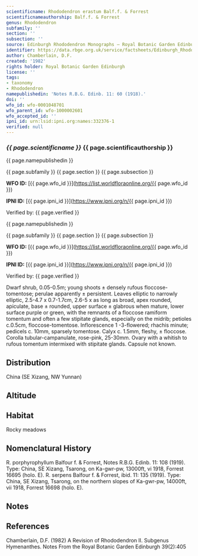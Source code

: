 ```yaml
---
scientificname: Rhododendron erastum Balf.f. & Forrest
scientificnameauthorship: Balf.f. & Forrest
genus: Rhododendron
subfamily: ''
section: ''
subsection: ''
source: Edinburgh Rhododendron Monographs – Royal Botanic Garden Edinburgh
identifier: https://data.rbge.org.uk/service/factsheets/Edinburgh_Rhododendron_Monographs.xhtml
author: Chamberlain, D.F.
created: '1982'
rights holder: Royal Botanic Garden Edinburgh
license: ''
tags:
- taxonomy
- Rhododendron
namepublishedin: 'Notes R.B.G. Edinb. 11: 60 (1918).'
doi: ''
wfo_id: wfo-0001048701
wfo_parent_id: wfo-1000002601
wfo_accepted_id: ''
ipni_id: urn:lsid:ipni.org:names:332376-1
verified: null
---
```

### _{{ page.scientificname }}_ {{ page.scientificauthorship }}
 {{ page.namepublishedin }}

{{ page.subfamily }} {{ page.section }} {{ page.subsection }}

**WFO ID:** [{{ page.wfo_id }}](https://list.worldfloraonline.org/{{ page.wfo_id }})

**IPNI ID:** [{{ page.ipni_id }}](https://www.ipni.org/n/{{ page.ipni_id }})

Verified by: {{ page.verified }}

 {{ page.namepublishedin }}

{{ page.subfamily }} {{ page.section }} {{ page.subsection }}

**WFO ID:** [{{ page.wfo_id }}](https://list.worldfloraonline.org/{{ page.wfo_id }})

**IPNI ID:** [{{ page.ipni_id }}](https://www.ipni.org/n/{{ page.ipni_id }})

Verified by: {{ page.verified }}



Dwarf shrub, 0.05-0.5m; young shoots ± densely rufous floccose-tomentose; perulae apparently ± persistent. Leaves elliptic to narrowly elliptic, 2.5-4.7 x 0.7-1.7cm, 2.6-5 x as long as broad, apex rounded, apiculate, base ± rounded, upper surface ± glabrous when mature, lower surface purple or green, with the remnants of a floccose ramiform tomentum and often a few stipitate glands, especially on the midrib; petioles c.0.5cm, floccose-tomentose. Inflorescence 1 -3-flowered; rhachis minute; pedicels c. 10mm, sparsely tomentose. Calyx c. 1.5mm, fleshy, ± floccose. Corolla tubular-campanulate, rose-pink, 25-30mm. Ovary with a whitish to rufous tomentum intermixed with stipitate glands. Capsule not known.

## Distribution
China (SE Xizang, NW Yunnan)

## Altitude


## Habitat
Rocky meadows

## Nomenclatural History
R. porphyrophyllum Balfour f. & Forrest, Notes R.B.G. Edinb. 11: 108 (1919). Type: China, SE Xizang, Tsarong, on Ka-gwr-pw, 13000ft, vi 1918, Forrest 16695 (holo. E). R. serpens Balfour f. & Forrest, ibid. 11: 135 (1919). Type: China, SE Xizang, Tsarong, on the northern slopes of Ka-gwr-pw, 14000ft, vii 1918, Forrest 16698 (holo. E).
                       
## Notes


## References

Chamberlain, D.F. (1982) A Revision of Rhododendron II. Subgenus Hymenanthes. Notes From the Royal Botanic Garden Edinburgh 39(2):405
